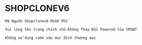 # SHOPCLONEV6
```
Mã Nguồn Shopclonev6 Miễn Phí
```
```
Vui lòng tôn trọng chính chủ.Không Thay Đổi Powered Của CMSNT
```
```
Không sử dụng code vào mục đích thương mại
```



